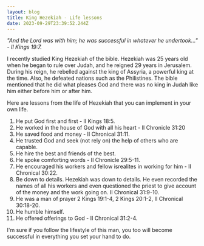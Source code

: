 ```yaml
---
layout: blog
title: King Hezekiah - Life lessons
date: 2023-09-29T23:39:52.244Z
---
```

_"And the Lord was with him; he was successful in whatever he undertook..." - II Kings 19:7._

  

I recently studied King Hezekiah of the bible. Hezekiah was 25 years old when he began to rule over Judah, and he reigned 29 years in Jerusalem. During his reign, he rebelled against the king of Assyria, a powerful king at the time. Also, he defeated nations such as the Philistines. The bible mentioned that he did what pleases God and there was no king in Judah like him either before him or after him.

  

Here are lessons from the life of Hezekiah that you can implement in your own life.

  

1.  He put God first and first - II Kings 18:5.
2.  He worked in the house of God with all his heart - II Chronicle 31:20
3.  He saved food and money - II Chronical 31:11.
4.  He trusted God and seek (not rely on) the help of others who are capable.
5.  He hire the best and friends of the best.
6.  He spoke comforting words - II Chronicle 29:5-11.
7.  He encouraged his workers and fellow isrealites in working for him - II Chronical 30:22.
8.  Be down to details. Hezekiah was down to details. He even recorded the names of all his workers and even questioned the priest to give account of the money and the work going on. II Chronical 31:9-10.
9.  He was a man of prayer 2 Kings 19:1-4, 2 Kings 20:1-2, II Chronical 30:18-20.
10.  He humble himself.
11.  He offered offerings to God - II Chronical 31:2-4.

  

I'm sure if you follow the lifestyle of this man, you too will become successful in everything you set your hand to do.
